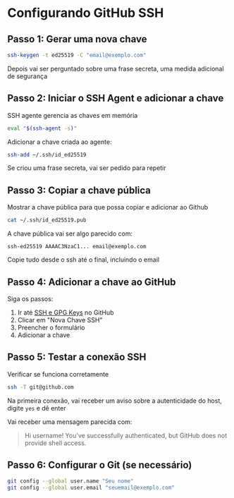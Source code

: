 # Configurando GitHub SSH

## Passo 1: Gerar uma nova chave

```bash
ssh-keygen -t ed25519 -C "email@exemplo.com"
```

Depois vai ser perguntado sobre uma frase secreta, uma medida adicional de segurança

## Passo 2: Iniciar o SSH Agent e adicionar a chave

SSH agente gerencia as chaves em memória
```bash
eval "$(ssh-agent -s)"
```

Adicionar a chave criada ao agente:
```bash
ssh-add ~/.ssh/id_ed25519
```
Se criou uma frase secreta, vai ser pedido para repetir

## Passo 3: Copiar a chave pública

Mostrar a chave pública para que possa copiar e adicionar ao Github

```bash
cat ~/.ssh/id_ed25519.pub
```

A chave pública vai ser algo parecido com:

```
ssh-ed25519 AAAAC3NzaC1... email@exemplo.com
```

Copie tudo desde o ssh até o final, incluindo o email

## Passo 4: Adicionar a chave ao GitHub

Siga os passos:

1. Ir até [SSH e GPG Keys](https://github.com/settings/keys) no GitHub
2. Clicar em "Nova Chave SSH"
3. Preencher o formulário
4. Adicionar a chave

## Passo 5: Testar a conexão SSH
Verificar se funciona corretamente
```bash
ssh -T git@github.com
```

Na primeira conexão, vai receber um aviso sobre a autenticidade do host, digite `yes` e dê enter

Vai receber uma mensagem parecida com:
> Hi username! You've successfully authenticated, but GitHub does not provide shell access.

## Passo 6: Configurar o Git (se necessário)

```bash
git config --global user.name "Seu nome"
git config --global user.email "seuemail@exemplo.com"
```
